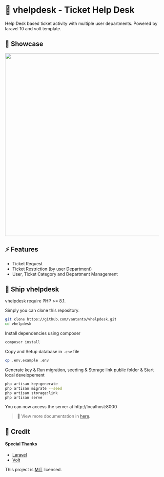 
# 🎫 vhelpdesk - Ticket Help Desk

Help Desk based ticket activity with multiple user departments. Powered by laravel 10 and volt template. 


## 📸 Showcase

<p align="center">
<img src="./public/assets/demo.gif" width="600"><br>
</p>


## ⚡ Features

- Ticket Request
- Ticket Restriction (by user Department)
- User, Ticket Category and Department Management


## 🚀 Ship vhelpdesk

vhelpdesk require PHP >= 8.1.

Simply you can clone this repository:

```bash
git clone https://github.com/vantanto/vhelpdesk.git
cd vhelpdesk
```

Install dependencies using composer

```bash
composer install
```

Copy and Setup database in `.env` file

```bash
cp .env.example .env
```

Generate key & Run migration, seeding & Storage link public folder & Start local developement

```bash
php artisan key:generate
php artisan migrate --seed
php artisan storage:link
php artisan serve
```

You can now access the server at http://localhost:8000

> **📃**
> View more documentation in <a href="https://vantanto.github.io/pages/documentation/vhelpdesk.html" target="_blank">here</a>.

## 📝 Credit

#### Special Thanks
- [Laravel](https://laravel.com/)
- [Volt](https://github.com/themesberg/volt-bootstrap-5-dashboard)

This project is [MIT](https://github.com/vantanto/vhelpdesk/blob/master/LICENSE) licensed.